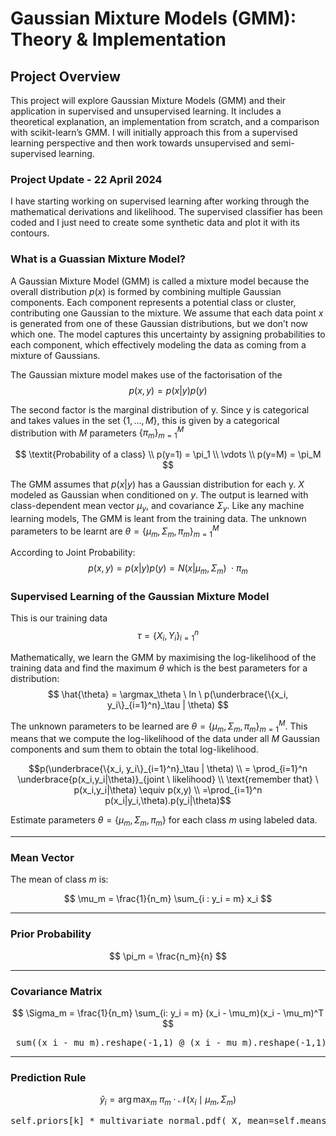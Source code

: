 # Gaussian Mixture Models (GMM): Theory & Implementation

## Project Overview

This project will explore Gaussian Mixture Models (GMM) and their application in supervised and unsupervised learning. 
It includes a theoretical explanation, an implementation from scratch, and a comparison with scikit-learn’s GMM. I will initially approach this from a supervised learning perspective and then work towards unsupervised and semi-supervised learning.

### Project Update - 22 April 2024
I have starting working on supervised learning after working through the mathematical derivations and likelihood. The supervised classifier has been coded
and I just need to create some synthetic data and plot it with its contours.

### What is a Guassian Mixture Model?
A Gaussian Mixture Model (GMM) is called a mixture model because the overall distribution $p(x)$ is formed by combining multiple Gaussian components. Each component represents a potential class or cluster,  contributing one Gaussian to the mixture. We assume that each data point $x$ is generated from one of these Gaussian distributions, but we don’t  now which one. The model captures this uncertainty by assigning probabilities to each component, which effectively modeling the data as coming from a mixture of Gaussians.

The Gaussian mixture model makes use of the factorisation of the 
$$
p(x,y) = p(x|y)p(y)
$$

The second factor is the marginal distribution of y. Since y is categorical and takes values in the set $\{1,…,M\}$, this is given by a categorical distribution with $M$ parameters $\{\pi_m\}^{M}_{m=1}$

$$
\textit{Probability of a class} \\ p(y=1) = \pi_1 \\ \vdots \\ p(y=M) = \pi_M
$$

The GMM assumes that $p(x|y)$ has a Gaussian distribution for each y. $X$ modeled as Gaussian when conditioned on $y$. The output is learned with class-dependent mean vector $\mu_y$, and covariance $\Sigma_y$. Like any machine learning models, The GMM is leant from the training data. The unknown parameters to be learnt are $\theta = \{\mu_m,\Sigma_m,\pi_m\}_{m=1}^M$

According to Joint Probability:
$$
p(x,y) = p(x|y)p(y) = N(x|\mu_m, \Sigma_m) \ \cdot \pi_m
$$

### Supervised Learning of the Gaussian Mixture Model
This is our training data
$$
\tau = \{X_i,Y_i\}_{i=1}^{n}
$$

Mathematically, we learn the GMM by maximising the log-likelihood of the training data and find the maximum $\theta$ which is the best parameters for a distribution:
$$
\hat{\theta} = \argmax_\theta \ ln \ p(\underbrace{\{x_i, y_i\}_{i=1}^n}_\tau | \theta)
$$

The unknown parameters to be learned are $\theta = \{\mu_m, \Sigma_m, \pi_m\}^M_{m=1}$. This means that we compute the log-likelihood of the data under all $M$ Gaussian components and sum them to obtain the total log-likelihood.

$$p(\underbrace{\{x_i, y_i\}_{i=1}^n}_\tau | \theta) \\ = \prod_{i=1}^n \underbrace{p(x_i,y_i|\theta)}_{joint \ likelihood} \\ \text{remember that} \ p(x_i,y_i|\theta) \equiv p(x,y) \\ =\prod_{i=1}^n p(x_i|y_i,\theta).p(y_i|\theta)$$

Estimate parameters $\theta = \{ \mu_m, \Sigma_m, \pi_m \}$ for each class $m$ using labeled data.

---

### Mean Vector

The mean of class $m$ is:

$$
\mu_m = \frac{1}{n_m} \sum_{i : y_i = m} x_i
$$

---

### Prior Probability

$$
\pi_m = \frac{n_m}{n}
$$

---

### Covariance Matrix

$$
\Sigma_m = \frac{1}{n_m} \sum_{i: y_i = m} (x_i - \mu_m)(x_i - \mu_m)^T
$$
<pre> sum((x_i - mu_m).reshape(-1,1) @ (x_i - mu_m).reshape(-1,1).T for x_i in unique_class) / n_m</pre>
---

### Prediction Rule

$$
\hat{y}_i = \arg\max_m \ \pi_m \cdot \mathcal{N}(x_i \mid \mu_m, \Sigma_m)
$$

<pre>self.priors[k] * multivariate_normal.pdf( X, mean=self.means[k], cov=self.covariances[k] ) y_pred = np.argmax(likelihoods, axis=1)</pre>

